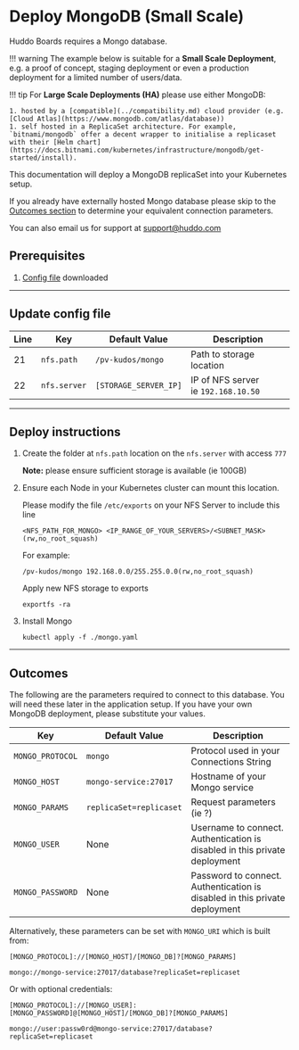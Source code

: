 # Deploy MongoDB (Small Scale)

Huddo Boards requires a Mongo database.

!!! warning
    The example below is suitable for a **Small Scale Deployment**, e.g. a proof of concept, staging deployment or even a production deployment for a limited number of users/data.

!!! tip
    For **Large Scale Deployments (HA)** please use either MongoDB:
    
    1. hosted by a [compatible](../compatibility.md) cloud provider (e.g. [Cloud Atlas](https://www.mongodb.com/atlas/database))
    1. self hosted in a ReplicaSet architecture. For example, `bitnami/mongodb` offer a decent wrapper to initialise a replicaset with their [Helm chart](https://docs.bitnami.com/kubernetes/infrastructure/mongodb/get-started/install).

This documentation will deploy a MongoDB replicaSet into your Kubernetes setup.

If you already have externally hosted Mongo database please skip to the [Outcomes section](#outcomes) to determine your equivalent connection parameters.

You can also email us for support at [support@huddo.com](mailto:support@huddo.com)

## Prerequisites

1. [Config file](../../assets/config/kubernetes/mongo-small-scale.yaml) downloaded

---

## Update config file

| Line | Key          | Default Value         | Description                             |
| ---- | ------------ | --------------------- | --------------------------------------- |
| 21   | `nfs.path`   | `/pv-kudos/mongo`     | Path to storage location                |
| 22   | `nfs.server` | `[STORAGE_SERVER_IP]` | IP of NFS server</br>ie `192.168.10.50` |

---

## Deploy instructions

1.  Create the folder at `nfs.path` location on the `nfs.server` with access `777`

    **Note:** please ensure sufficient storage is available (ie 100GB)

1.  Ensure each Node in your Kubernetes cluster can mount this location.

    Please modify the file `/etc/exports` on your NFS Server to include this line

        <NFS_PATH_FOR_MONGO> <IP_RANGE_OF_YOUR_SERVERS>/<SUBNET_MASK>(rw,no_root_squash)

    For example:

        /pv-kudos/mongo 192.168.0.0/255.255.0.0(rw,no_root_squash)

    Apply new NFS storage to exports

        exportfs -ra

1.  Install Mongo

        kubectl apply -f ./mongo.yaml

---

## Outcomes

The following are the parameters required to connect to this database. You will need these later in the application setup. If you have your own MongoDB deployment, please substitute your values.

| Key              | Default Value           | Description                                                                    |
| ---------------- | ----------------------- | ------------------------------------------------------------------------------ |
| `MONGO_PROTOCOL` | `mongo`                 | Protocol used in your Connections String                                       |
| `MONGO_HOST`     | `mongo-service:27017`   | Hostname of your Mongo service                                                 |
| `MONGO_PARAMS`   | `replicaSet=replicaset` | Request parameters (ie ?)                                                      |
| `MONGO_USER`     | None                    | Username to connect.</br>Authentication is disabled in this private deployment |
| `MONGO_PASSWORD` | None                    | Password to connect.</br>Authentication is disabled in this private deployment |

Alternatively, these parameters can be set with `MONGO_URI` which is built from:

    [MONGO_PROTOCOL]://[MONGO_HOST]/[MONGO_DB]?[MONGO_PARAMS]

    mongo://mongo-service:27017/database?replicaSet=replicaset

Or with optional credentials:

    [MONGO_PROTOCOL]://[MONGO_USER]:[MONGO_PASSWORD]@[MONGO_HOST]/[MONGO_DB]?[MONGO_PARAMS]

    mongo://user:passw0rd@mongo-service:27017/database?replicaSet=replicaset
